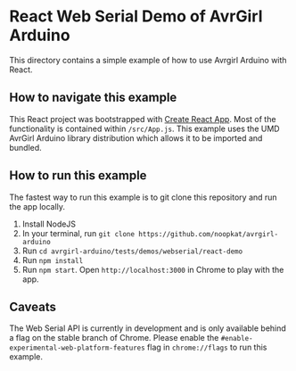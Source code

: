 # React Web Serial Demo of AvrGirl Arduino

This directory contains a simple example of how to use Avrgirl Arduino with React.

## How to navigate this example

This React project was bootstrapped with [Create React App](https://github.com/facebook/create-react-app). Most of the functionality is contained within `/src/App.js`. This example uses the UMD AvrGirl Arduino library distribution which allows it to be imported and bundled.

## How to run this example

The fastest way to run this example is to git clone this repository and run the app locally.

1. Install NodeJS
2. In your terminal, run `git clone https://github.com/noopkat/avrgirl-arduino`
3. Run `cd avrgirl-arduino/tests/demos/webserial/react-demo`
4. Run `npm install`
5. Run `npm start`. Open `http://localhost:3000` in Chrome to play with the app.

## Caveats

The Web Serial API is currently in development and is only available behind a flag on the stable branch of Chrome. Please enable the `#enable-experimental-web-platform-features` flag in `chrome://flags` to run this example.
